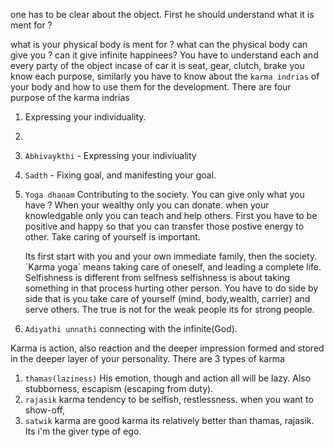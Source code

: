 one has to be clear about the object. First he should understand what it is ment for ?

what is your physical body is ment for ? 
what can the physical body can give you ? can it give infinite happinees? You have to understand each and every party of the object incase of car it is seat, gear, clutch, brake you know each purpose, similarly you have to know about the `karma indrias` of your body and how to use them for the development. There are four purpose of the karma indrias
1. Expressing your individuality.
2. 


1. `Abhivaykthi` - Expressing your indiviuality
2. `Sadth` - Fixing goal, and manifesting your goal.
3. `Yoga dhanam` Contributing to the society. You can give only what you have ? When your wealthy only you can donate. when your knowledgable only you can teach and help others. First you have to be positive and happy so that you can transfer those postive energy to other. Take caring of yourself is important.</br>
   <p>Its first start with you and your own immediate family, then the society. `Karma yoga` means taking care of oneself, and leading a complete life. Selfishness is different from selfness selfishness is about taking something in that process hurting other person. 
   You have to do side by side that is you take care of yourself (mind, body,wealth, carrier) and serve others.
   The true is not for the weak people its for strong people.</p>
4. `Adiyathi unnathi` connecting with the infinite(God).

Karma is action, also reaction and the deeper impression formed and stored in the deeper layer of your personality. There are 3 types of karma
1. `thamas(laziness)` His emotion, though and action all will be lazy. Also stubborness, escapism (escaping from duty).
2. `rajasik` karma tendency to be selfish, restlessness. when you want to show-off,
3. `satwik` karma are good karma its relatively better than thamas, rajasik. Its i'm the giver type of ego. 
 




